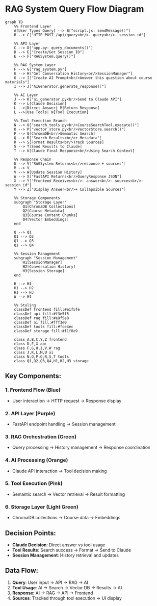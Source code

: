 # RAG System Query Flow Diagram

```mermaid
graph TD
    %% Frontend Layer
    A[User Types Query] --> B["script.js: sendMessage()"]
    B --> C["HTTP POST /api/query<br/>- query<br/>- session_id"]
    
    %% API Layer
    C --> D["app.py: query_documents()"]
    D --> E["Create/Get Session ID"]
    E --> F["RAGSystem.query()"]
    
    %% RAG System Layer
    F --> G["rag_system.py"]
    G --> H["Get Conversation History<br/>SessionManager"]
    G --> I["Create AI Prompt<br/>Answer this question about course materials"]
    I --> J["AIGenerator.generate_response()"]
    
    %% AI Layer
    J --> K["ai_generator.py<br/>Send to Claude API"]
    K --> L{Claude Decision}
    L -->|Direct Answer| M[Return Response]
    L -->|Use Tools| N[Tool Execution]
    
    %% Tool Execution Branch
    N --> O["search_tools.py<br/>CourseSearchTool.execute()"]
    O --> P["vector_store.py<br/>VectorStore.search()"]
    P --> Q[ChromaDB<br/>Semantic Search]
    Q --> R["Search Results<br/>+ Metadata"]
    R --> S[Format Results<br/>Track Sources]
    S --> T[Send Results to Claude]
    T --> U[Claude Final Response<br/>Using Search Context]
    
    %% Response Chain
    U --> V["RAGSystem Returns<br/>response + sources"]
    M --> V
    V --> W[Update Session History]
    W --> X["FastAPI Returns<br/>QueryResponse JSON"]
    X --> Y["Frontend Receives<br/>- answer<br/>- sources<br/>- session_id"]
    Y --> Z["Display Answer<br/>+ Collapsible Sources"]
    
    %% Storage Components
    subgraph "Storage Layer"
        Q1[ChromaDB Collections]
        Q2[Course Metadata]
        Q3[Course Content Chunks]
        Q4[Vector Embeddings]
    end
    
    Q --> Q1
    Q1 --> Q2
    Q1 --> Q3
    Q1 --> Q4
    
    %% Session Management
    subgraph "Session Management"
        H1[SessionManager]
        H2[Conversation History]
        H3[Session Storage]
    end
    
    H --> H1
    H1 --> H2
    H1 --> H3
    W --> H1
    
    %% Styling
    classDef frontend fill:#e1f5fe
    classDef api fill:#f3e5f5
    classDef rag fill:#e8f5e8
    classDef ai fill:#fff3e0
    classDef tools fill:#fce4ec
    classDef storage fill:#f1f8e9
    
    class A,B,C,Y,Z frontend
    class D,E,X api
    class F,G,H,I,V,W rag
    class J,K,L,M,U ai
    class N,O,P,Q,R,S,T tools
    class Q1,Q2,Q3,Q4,H1,H2,H3 storage
```

## Key Components:

### 1. **Frontend Flow** (Blue)
- User interaction → HTTP request → Response display

### 2. **API Layer** (Purple) 
- FastAPI endpoint handling → Session management

### 3. **RAG Orchestration** (Green)
- Query processing → History management → Response coordination

### 4. **AI Processing** (Orange)
- Claude API interaction → Tool decision making

### 5. **Tool Execution** (Pink)
- Semantic search → Vector retrieval → Result formatting

### 6. **Storage Layer** (Light Green)
- ChromaDB collections → Course data → Embeddings

## Decision Points:
- **Claude Decision**: Direct answer vs tool usage
- **Tool Results**: Search success → Format → Send to Claude
- **Session Management**: History retrieval and updates

## Data Flow:
1. **Query**: User input → API → RAG → AI
2. **Tool Usage**: AI → Search → Vector DB → Results → AI
3. **Response**: AI → RAG → API → Frontend
4. **Sources**: Tracked through tool execution → UI display